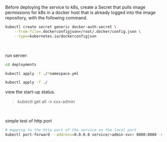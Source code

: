 Before deploying the service to k8s, create a Secret that pulls image permissions for k8s in a docker host that is already logged into the image repository, with the following command.

```bash
kubectl create secret generic docker-auth-secret \
    --from-file=.dockerconfigjson=/root/.docker/config.json \
    --type=kubernetes.io/dockerconfigjson
```

<br>

run server:

```bash
cd deployments

kubectl apply -f ./*namespace.yml

kubectl apply -f ./
```

view the start-up status.

> kubectl get all -n xxx-admin

<br>

simple test of http port

```bash
# mapping to the http port of the service on the local port
kubectl port-forward --address=0.0.0.0 service/<admin-svc> 8080:8080 -n <xxx-admin>
```
